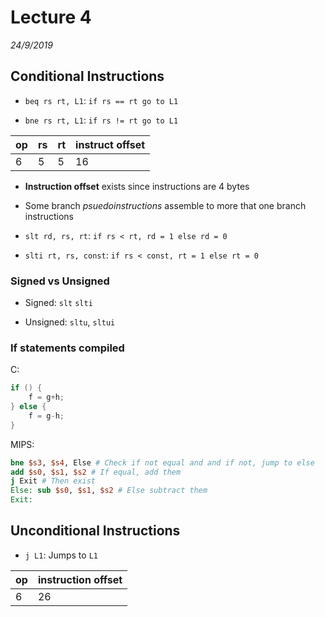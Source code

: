 # Lecture 4
*24/9/2019*

## Conditional Instructions
- `beq rs rt, L1`: `if rs == rt go to L1`

- `bne rs rt, L1`: `if rs != rt go to L1`


 op | rs | rt | instruct offset
--- | --- | --- | ---
6 | 5 | 5 | 16

- **Instruction offset** exists since instructions are 4 bytes

- Some branch *psuedoinstructions* assemble to more that one branch instructions

- `slt rd, rs, rt`: `if rs < rt, rd = 1 else rd = 0`

- `slti rt, rs, const`: `if rs < const, rt = 1 else rt = 0`

### Signed vs Unsigned
- Signed: `slt` `slti`

- Unsigned: `sltu`, `sltui`

### If statements compiled
C:
```c
if () {
    f = g+h;
} else {
    f = g-h;
}
```

MIPS:
```mips
bne $s3, $s4, Else # Check if not equal and and if not, jump to else
add $s0, $s1, $s2 # If equal, add them
j Exit # Then exist
Else: sub $s0, $s1, $s2 # Else subtract them
Exit:
```

## Unconditional Instructions
- `j L1`: Jumps to `L1`


op | instruction offset
--- | ---
6 | 26

